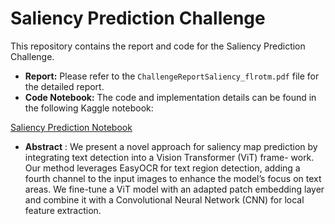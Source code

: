 # Saliency Prediction Challenge

This repository contains the report and code for the Saliency Prediction Challenge.

- **Report:** Please refer to the `ChallengeReportSaliency_flrotm.pdf` file for the detailed report.
- **Code Notebook:** The code and implementation details can be found in the following Kaggle notebook:

[Saliency Prediction Notebook](https://www.kaggle.com/code/flrotm/saliency)

- **Abstract** : We present a novel approach for saliency map prediction
by integrating text detection into a Vision Transformer (ViT) frame-
work. Our method leverages EasyOCR for text region detection, adding
a fourth channel to the input images to enhance the model’s focus on
text areas. We fine-tune a ViT model with an adapted patch embedding
layer and combine it with a Convolutional Neural Network (CNN) for
local feature extraction.

